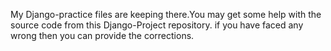 My Django-practice files are keeping there.You may get some help with the source code from this Django-Project repository.
if you have faced any wrong then you can provide the corrections. 


